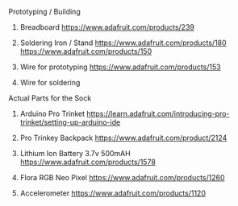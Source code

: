 Prototyping / Building

1. Breadboard
https://www.adafruit.com/products/239

2. Soldering Iron / Stand
https://www.adafruit.com/products/180
https://www.adafruit.com/products/150

3. Wire for prototyping
https://www.adafruit.com/products/153

4. Wire for soldering

Actual Parts for the Sock

1. Arduino Pro Trinket
https://learn.adafruit.com/introducing-pro-trinket/setting-up-arduino-ide

2. Pro Trinkey Backpack
https://www.adafruit.com/product/2124

3. Lithium Ion Battery 3.7v 500mAH
https://www.adafruit.com/products/1578

4. Flora RGB Neo Pixel
https://www.adafruit.com/products/1260

5. Accelerometer
https://www.adafruit.com/products/1120
